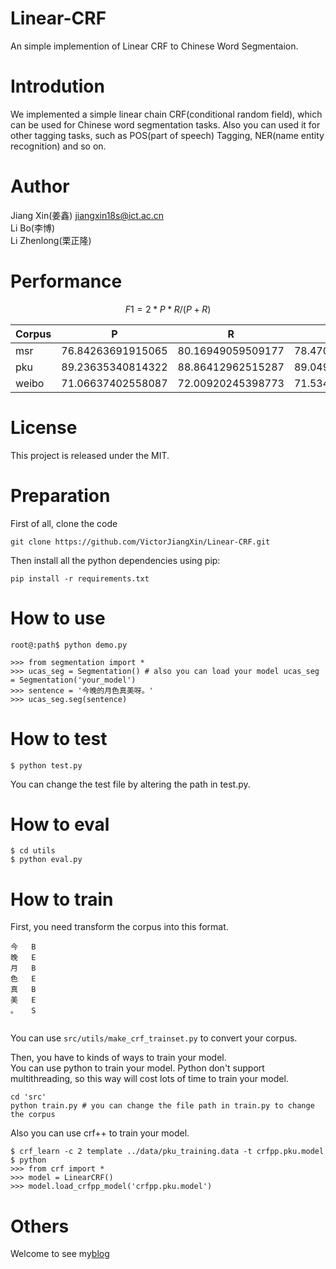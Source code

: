 # Linear-CRF
An simple implemention of Linear CRF to Chinese Word Segmentaion.
# Introdution
We implemented a simple linear chain CRF(conditional random field), which can be used for Chinese word segmentation tasks. Also you can used it for other tagging tasks, such as POS(part of speech) Tagging, NER(name entity recognition) and so on. 
# Author
Jiang Xin(姜鑫) jiangxin18s@ict.ac.cn  
Li Bo(李博)  
Li Zhenlong(栗正隆)
# Performance
$$F1 = 2 * P * R / (P + R)$$

| Corpus | P | R | F1 |
| ------ | ---- | ---- | ---- |
| msr | 76.84263691915065 | 80.16949059509177 | 78.47081821412925 |
| pku | 89.23635340814322 | 88.86412962515287 | 89.04985254930146 |
| weibo | 71.06637402558087 | 72.00920245398773 | 71.53468175065706 |
# License
This project is released under the MIT.
# Preparation
First of all, clone the code
```
git clone https://github.com/VictorJiangXin/Linear-CRF.git
```
Then install all the python dependencies using pip:
```
pip install -r requirements.txt
```
# How to use
```
root@:path$ python demo.py
```
```
>>> from segmentation import *
>>> ucas_seg = Segmentation() # also you can load your model ucas_seg = Segmentation('your_model')
>>> sentence = '今晚的月色真美呀。'
>>> ucas_seg.seg(sentence)
```
# How to test
```
$ python test.py
```
You can change the test file by altering the path in test.py.
# How to eval
```
$ cd utils
$ python eval.py
```
# How to train
First, you need transform the corpus into this format.  
```
今   B
晚   E
月   B
色   E
真   B
美   E
。   S


```
You can use `src/utils/make_crf_trainset.py` to convert your corpus.

Then, you have to kinds of ways to train your model.  
You can use python to train your model. Python don't support multithreading, so this way will cost lots of time to train your model.   
```
cd 'src'
python train.py # you can change the file path in train.py to change the corpus
```
Also you can use crf++ to train your model.
```
$ crf_learn -c 2 template ../data/pku_training.data -t crfpp.pku.model
$ python
>>> from crf import *
>>> model = LinearCRF()
>>> model.load_crfpp_model('crfpp.pku.model')
```
# Others
Welcome to see my[blog](https://victorjiangxin.github.io/Chinese-Word-Segmentation/)

